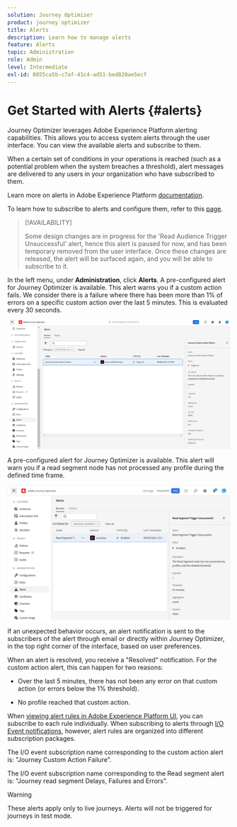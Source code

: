 ```yaml
---
solution: Journey Optimizer
product: journey optimizer
title: Alerts
description: Learn how to manage alerts
feature: Alerts
topic: Administration
role: Admin
level: Intermediate
exl-id: 0855ca5b-c7af-41c4-ad51-bed820ae5ecf
---
```

# Get Started with Alerts {#alerts}

Journey Optimizer leverages Adobe Experience Platform alerting capabilities. This allows you to access system alerts through the user interface. You can view the available alerts and subscribe to them. 

When a certain set of conditions in your operations is reached (such as a potential problem when the system breaches a threshold), alert messages are delivered to any users in your organization who have subscribed to them. 

<!--These messages can repeat over a pre-defined time interval until the alert has been resolved.-->

Learn more on alerts in Adobe Experience Platform [documentation](https://experienceleague.adobe.com/docs/experience-platform/observability/alerts/overview.html).

To learn how to subscribe to alerts and configure them, refer to this [page](https://experienceleague.adobe.com/docs/experience-platform/observability/alerts/ui.html).

>[!AVAILABILITY]
>
>Some design changes are in progress for the 'Read Audience Trigger Unsuccessful' alert, hence this alert is paused for now, and has been temporary removed from the user interface. Once these changes are released, the alert will be surfaced again, and you will be able to subscribe to it.

In the left menu, under **Administration**, click **Alerts**. A pre-configured alert for Journey Optimizer is available. This alert warns you if a custom action fails. We consider there is a failure where there has been more than 1% of errors on a specific custom action over the last 5 minutes. This is evaluated every 30 seconds.

![](assets/alerts-custom-action.png)

A pre-configured alert for Journey Optimizer is available. This alert will warn you if a read segment node has not processed any profile during the defined time frame.

![](assets/alerts1.png)

If an unexpected behavior occurs, an alert notification is sent to the subscribers of the alert through email or directly within Journey Optimizer, in the top right corner of the interface, based on user preferences.

When an alert is resolved, you receive a "Resolved" notification. For the custom action alert, this can happen for two reasons:

* Over the last 5 minutes, there has not been any error on that custom action (or errors below the 1% threshold).

* No profile reached that custom action.

When [viewing alert rules in Adobe Experience Platform UI](https://experienceleague.adobe.com/docs/experience-platform/observability/alerts/ui.html), you can subscribe to each rule individually. When subscribing to alerts through [I/O Event notifications](https://experienceleague.adobe.com/docs/experience-platform/observability/alerts/subscribe.html), however, alert rules are organized into different subscription packages. 


The I/O event subscription name corresponding to the custom action alert is: "Journey Custom Action Failure".

The I/O event subscription name corresponding to the Read segment alert is: "Journey read segment Delays, Failures and Errors".

>[!WARNING]
>
>These alerts apply only to live journeys. Alerts will not be triggered for journeys in test mode.

